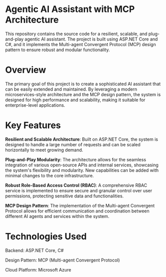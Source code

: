 # Agentic AI Assistant with MCP Architecture
This repository contains the source code for a resilient, scalable, and plug-and-play agentic AI assistant. The project is built using ASP.NET Core and C#, and it implements the Multi-agent Convergent Protocol (MCP) design pattern to ensure robust and modular functionality.

# Overview
The primary goal of this project is to create a sophisticated AI assistant that can be easily extended and maintained. By leveraging a modern microservices-style architecture and the MCP design pattern, the system is designed for high performance and scalability, making it suitable for enterprise-level applications.

# Key Features
**Resilient and Scalable Architecture**: Built on ASP.NET Core, the system is designed to handle a large number of requests and can be scaled horizontally to meet growing demand.

**Plug-and-Play Modularity**: The architecture allows for the seamless integration of various open-source APIs and internal services, showcasing the system's flexibility and modularity. New capabilities can be added with minimal changes to the core infrastructure.

**Robust Role-Based Access Control (RBAC)**: A comprehensive RBAC service is implemented to ensure secure and granular control over user permissions, protecting sensitive data and functionalities.

**MCP Design Pattern**: The implementation of the Multi-agent Convergent Protocol allows for efficient communication and coordination between different AI agents and services within the system.

# Technologies Used
Backend: ASP.NET Core, C#

Design Pattern: MCP (Multi-agent Convergent Protocol)

Cloud Platform: Microsoft Azure
